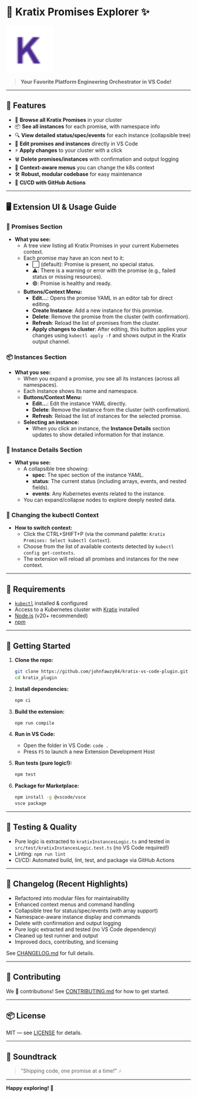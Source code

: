 # 🚀 Kratix Promises Explorer ✨

![Kratix Logo](icon.png)

> **Your Favorite Platform Engineering Orchestrator in VS Code!**

---

## 🎉 Features

- 🌱 **Browse all Kratix Promises** in your cluster
- 📦 **See all instances** for each promise, with namespace info
- 🔍 **View detailed status/spec/events** for each instance (collapsible tree)
- 📝 **Edit promises and instances** directly in VS Code
- ⚡ **Apply changes** to your cluster with a click
- 🗑️ **Delete promises/instances** with confirmation and output logging
- 🧠 **Context-aware menus** you can change the k8s context
- 🛠️ **Robust, modular codebase** for easy maintenance
- 🤖 **CI/CD with GitHub Actions**

---

## 🖥️ Extension UI & Usage Guide

### 🌟 Promises Section

- **What you see:**
  - A tree view listing all Kratix Promises in your current Kubernetes context.
  - Each promise may have an icon next to it:
    - ⬜️ (default): Promise is present, no special status.
    - ⚠️: There is a warning or error with the promise (e.g., failed status or missing resources).
    - 🟢: Promise is healthy and ready.
  - **Buttons/Context Menu:**
    - **Edit...**: Opens the promise YAML in an editor tab for direct editing.
    - **Create Instance**: Add a new instance for this promise.
    - **Delete**: Remove the promise from the cluster (with confirmation).
    - **Refresh**: Reload the list of promises from the cluster.
    - **Apply changes to cluster**: After editing, this button applies your changes using `kubectl apply -f` and shows output in the Kratix output channel.

### 📦 Instances Section

- **What you see:**
  - When you expand a promise, you see all its instances (across all namespaces).
  - Each instance shows its name and namespace.
  - **Buttons/Context Menu:**
    - **Edit...**: Edit the instance YAML directly.
    - **Delete**: Remove the instance from the cluster (with confirmation).
    - **Refresh**: Reload the list of instances for the selected promise.
  - **Selecting an instance:**
    - When you click an instance, the **Instance Details** section updates to show detailed information for that instance.

### 🧾 Instance Details Section

- **What you see:**
  - A collapsible tree showing:
    - **spec**: The spec section of the instance YAML.
    - **status**: The current status (including arrays, events, and nested fields).
    - **events**: Any Kubernetes events related to the instance.
  - You can expand/collapse nodes to explore deeply nested data.

### 🔄 Changing the kubectl Context

- **How to switch context:**
  - Click the CTRL+SHIFT+P (via the command palette: `Kratix Promises: Select kubectl Context`).
  - Choose from the list of available contexts detected by `kubectl config get-contexts`.
  - The extension will reload all promises and instances for the new context.

---

## 🚦 Requirements

- [`kubectl`](https://kubernetes.io/docs/tasks/tools/) installed & configured
- Access to a Kubernetes cluster with [Kratix](https://kratix.io/) installed
- [Node.js](https://nodejs.org/) (v20+ recommended)
- [npm](https://www.npmjs.com/)

---

## 🏁 Getting Started

1. **Clone the repo:**

   ```sh
   git clone https://github.com/johnfawzy84/kratix-vs-code-plugin.git
   cd kratix_plugin
   ```

2. **Install dependencies:**

   ```sh
   npm ci
   ```

3. **Build the extension:**

   ```sh
   npm run compile
   ```

4. **Run in VS Code:**
   - Open the folder in VS Code: `code .`
   - Press `F5` to launch a new Extension Development Host
5. **Run tests (pure logic!):**

   ```sh
   npm test
   ```

6. **Package for Marketplace:**

   ```sh
   npm install -g @vscode/vsce
   vsce package
   ```

---

## 🧪 Testing & Quality

- Pure logic is extracted to `kratixInstancesLogic.ts` and tested in `src/test/kratixInstancesLogic.test.ts` (no VS Code required!)
- Linting: `npm run lint`
- CI/CD: Automated build, lint, test, and package via GitHub Actions

---

## 📝 Changelog (Recent Highlights)

- Refactored into modular files for maintainability
- Enhanced context menus and command handling
- Collapsible tree for status/spec/events (with array support)
- Namespace-aware instance display and commands
- Delete with confirmation and output logging
- Pure logic extracted and tested (no VS Code dependency)
- Cleaned up test runner and output
- Improved docs, contributing, and licensing

See [CHANGELOG.md](CHANGELOG.md) for full details.

---

## 🤝 Contributing

We 💙 contributions! See [CONTRIBUTING.md](CONTRIBUTING.md) for how to get started.

---

## 📦 License

MIT — see [LICENSE](LICENSE) for details.

---

## 🎵 Soundtrack

> "Shipping code, one promise at a time!" 🎶

---

**Happy exploring! 🌟**
